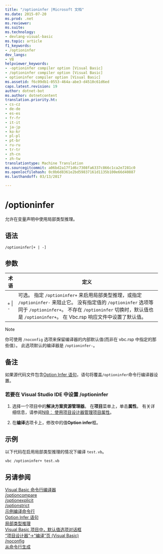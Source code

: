 ```yaml
---
title: "/optioninfer |Microsoft 文档"
ms.date: 2015-07-20
ms.prod: .net
ms.reviewer: 
ms.suite: 
ms.technology:
- devlang-visual-basic
ms.topic: article
f1_keywords:
- /optioninfer
dev_langs:
- VB
helpviewer_keywords:
- -optioninfer compiler option [Visual Basic]
- /optioninfer compiler option [Visual Basic]
- optioninfer compiler option [Visual Basic]
ms.assetid: f6c09db1-0553-464a-abe3-d4510c61d6ed
caps.latest.revision: 19
author: dotnet-bot
ms.author: dotnetcontent
translation.priority.ht:
- cs-cz
- de-de
- es-es
- fr-fr
- it-it
- ja-jp
- ko-kr
- pl-pl
- pt-br
- ru-ru
- tr-tr
- zh-cn
- zh-tw
translationtype: Machine Translation
ms.sourcegitcommit: a06bd2a17f1d6c7308fa6337c866c1ca2e7281c0
ms.openlocfilehash: 0c0b6d8361e2bd59837161d1135b100e66d40887
ms.lasthandoff: 03/13/2017

---
```

# <a name="optioninfer"></a>/optioninfer
允许在变量声明中使用局部类型推理。  
  
## <a name="syntax"></a>语法  
  
```  
/optioninfer[+ | -]  
```  
  
## <a name="arguments"></a>参数  
  
|术语|定义|  
|---|---|  
|`+` &#124; `-`|可选。 指定 `/optioninfer+` 来启用局部类型推理，或指定 `/optioninfer-` 来阻止它。 没有指定值的 `/optioninfer` 选项等同于 `/optioninfer+`。 不存在 `/optioninfer` 切换时，默认值也是 `/optioninfer+`。 在 Vbc.rsp 响应文件中设置了默认值。|  
  
> [!NOTE]
>  你可使用 `/noconfig` 选项来保留编译器的内部默认值(而非在 vbc.rsp 中指定的那些值）。 此选项默认的编译器是 `/optioninfer-`。  
  
## <a name="remarks"></a>备注  
 如果源代码文件包含[Option Infer 语句](../../../visual-basic/language-reference/statements/option-infer-statement.md)，语句将覆盖`/optioninfer`命令行编译器设置。  
  
### <a name="to-set-optioninfer-in-the-visual-studio-ide"></a>若要在 Visual Studio IDE 中设置 /optioninfer  
  
1.  选择一个项目中的**解决方案资源管理器**。 在**项目**菜单上，单击**属性**。 有关详细信息，请参阅[NIB︰ 使用项目设计器管理项目属性](http://msdn.microsoft.com/en-us/983f3c18-832f-4666-afec-74b716ff3e0e)。  
  
2.  在**编译**选项卡上，修改中的值**Option infer**框。  
  
## <a name="example"></a>示例  
 以下代码在启用局部类型推理的情况下编译 `test.vb`。  
  
```  
vbc /optioninfer+ test.vb  
```  
  
## <a name="see-also"></a>另请参阅  
 [Visual Basic 命令行编译器](../../../visual-basic/reference/command-line-compiler/index.md)   
 [/optioncompare](../../../visual-basic/reference/command-line-compiler/optioncompare.md)   
 [/optionexplicit](../../../visual-basic/reference/command-line-compiler/optionexplicit.md)   
 [/optionstrict](../../../visual-basic/reference/command-line-compiler/optionstrict.md)   
 [示例编译命令行](../../../visual-basic/reference/command-line-compiler/sample-compilation-command-lines.md)   
 [Option Infer 语句](../../../visual-basic/language-reference/statements/option-infer-statement.md)   
 [局部类型推理](../../../visual-basic/programming-guide/language-features/variables/local-type-inference.md)   
 [Visual Basic 项目中，默认值选项对话框](https://docs.microsoft.com/visualstudio/ide/reference/visual-basic-defaults-projects-options-dialog-box)   
 [“项目设计器”->“编译”页 (Visual Basic)](https://docs.microsoft.com/visualstudio/ide/reference/compile-page-project-designer-visual-basic)   
 [/noconfig](../../../visual-basic/reference/command-line-compiler/noconfig.md)   
 [从命令行生成](../../../visual-basic/reference/command-line-compiler/building-from-the-command-line.md)
